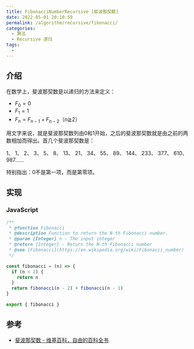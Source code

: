 ```yaml
---
title: FibonacciNumberRecursive [斐波那契数]
date: 2022-05-01 20:10:59
permalink: /algorithm/recursive/fibonacci/
categories:
  - 算法
  - Recursive 递归
tags:
  - 
---
```


## 介绍

在数学上，斐波那契数是以递归的方法来定义：

- $F_{0}=0$
- $F_{1}=1$
- $F_{n}=F_{{n-1}}+F_{n-2}$（n≧2）

用文字来说，就是斐波那契数列由0和1开始，之后的斐波那契数就是由之前的两数相加而得出。首几个斐波那契数是：

1、 1、 2、 3、 5、 8、 13、 21、 34、 55、 89、 144、 233、 377、 610、 987……

特别指出：0不是第一项，而是第零项。

## 实现

### JavaScript

```js
/**
 * @function Fibonacci
 * @description Function to return the N-th Fibonacci number.
 * @param {Integer} n - The input integer
 * @return {Integer} - Return the N-th Fibonacci number
 * @see [Fibonacci](https://en.wikipedia.org/wiki/Fibonacci_number)
 */

const fibonacci = (n) => {
  if (n < 2) {
    return n
  }
  return fibonacci(n - 2) + fibonacci(n - 1)
}

export { fibonacci }
```

## 参考

- [斐波那契数 - 维基百科，自由的百科全书](https://zh.wikipedia.org/wiki/%E6%96%90%E6%B3%A2%E9%82%A3%E5%A5%91%E6%95%B0)
